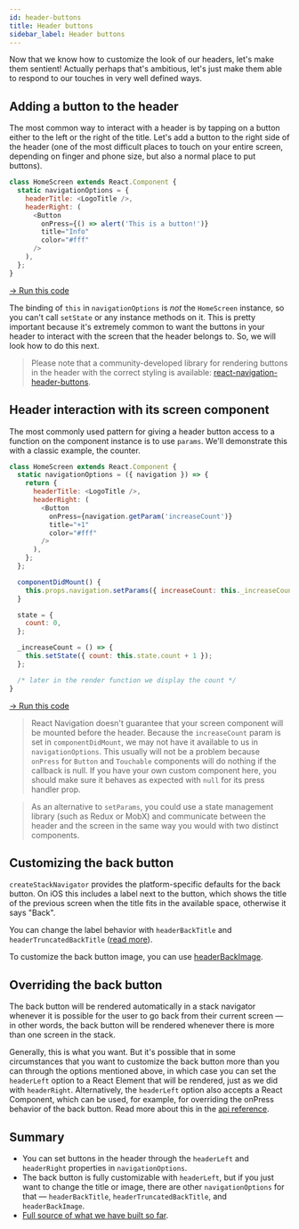 ```yaml
---
id: header-buttons
title: Header buttons
sidebar_label: Header buttons
---
```


Now that we know how to customize the look of our headers, let's make them sentient! Actually perhaps that's ambitious, let's just make them able to respond to our touches in very well defined ways.

## Adding a button to the header

The most common way to interact with a header is by tapping on a button either to the left or the right of the title. Let's add a button to the right side of the header (one of the most difficult places to touch on your entire screen, depending on finger and phone size, but also a normal place to put buttons).

```js
class HomeScreen extends React.Component {
  static navigationOptions = {
    headerTitle: <LogoTitle />,
    headerRight: (
      <Button
        onPress={() => alert('This is a button!')}
        title="Info"
        color="#fff"
      />
    ),
  };
}
```

<a href="https://snack.expo.io/@react-navigation/simple-header-button" target="blank" class="run-code-button">&rarr; Run this code</a>

The binding of `this` in `navigationOptions` is _not_ the `HomeScreen` instance, so you can't call `setState` or any instance methods on it. This is pretty important because it's extremely common to want the buttons in your header to interact with the screen that the header belongs to. So, we will look how to do this next.

> Please note that a community-developed library for rendering buttons in the header with the correct styling is available: [react-navigation-header-buttons](https://github.com/vonovak/react-navigation-header-buttons).

## Header interaction with its screen component

The most commonly used pattern for giving a header button access to a function on the component instance is to use `params`. We'll demonstrate this with a classic example, the counter.

```js
class HomeScreen extends React.Component {
  static navigationOptions = ({ navigation }) => {
    return {
      headerTitle: <LogoTitle />,
      headerRight: (
        <Button
          onPress={navigation.getParam('increaseCount')}
          title="+1"
          color="#fff"
        />
      ),
    };
  };

  componentDidMount() {
    this.props.navigation.setParams({ increaseCount: this._increaseCount });
  }

  state = {
    count: 0,
  };

  _increaseCount = () => {
    this.setState({ count: this.state.count + 1 });
  };

  /* later in the render function we display the count */
}
```

<a href="https://snack.expo.io/@react-navigation/header-interacting-with-component-instance" target="blank" class="run-code-button">&rarr; Run this code</a>

> React Navigation doesn't guarantee that your screen component will be mounted before the header. Because the `increaseCount` param is set in `componentDidMount`, we may not have it available to us in `navigationOptions`. This usually will not be a problem because `onPress` for `Button` and `Touchable` components will do nothing if the callback is null. If you have your own custom component here, you should make sure it behaves as expected with `null` for its press handler prop.

> As an alternative to `setParams`, you could use a state management library (such as Redux or MobX) and communicate between the header and the screen in the same way you would with two distinct components.

## Customizing the back button

`createStackNavigator` provides the platform-specific defaults for the back button. On iOS this includes a label next to the button, which shows the title of the previous screen when the title fits in the available space, otherwise it says "Back".

You can change the label behavior with `headerBackTitle` and `headerTruncatedBackTitle` ([read more](stack-navigator.md#headerbacktitle)).

To customize the back button image, you can use [headerBackImage](stack-navigator.md#headerbackimage).

## Overriding the back button

The back button will be rendered automatically in a stack navigator whenever it is possible for the user to go back from their current screen &mdash; in other words, the back button will be rendered whenever there is more than one screen in the stack.

Generally, this is what you want. But it's possible that in some circumstances that you want to customize the back button more than you can through the options mentioned above, in which case you can set the `headerLeft` option to a React Element that will be rendered, just as we did with `headerRight`. Alternatively, the `headerLeft` option also accepts a React Component, which can be used, for example, for overriding the onPress behavior of the back button. Read more about this in the [api reference](stack-navigator.md#headerleft).

## Summary

- You can set buttons in the header through the `headerLeft` and `headerRight` properties in `navigationOptions`.
- The back button is fully customizable with `headerLeft`, but if you just want to change the title or image, there are other `navigationOptions` for that &mdash; `headerBackTitle`, `headerTruncatedBackTitle`, and `headerBackImage`.
- [Full source of what we have built so far](https://snack.expo.io/@react-navigation/header-interacting-with-component-instance).
